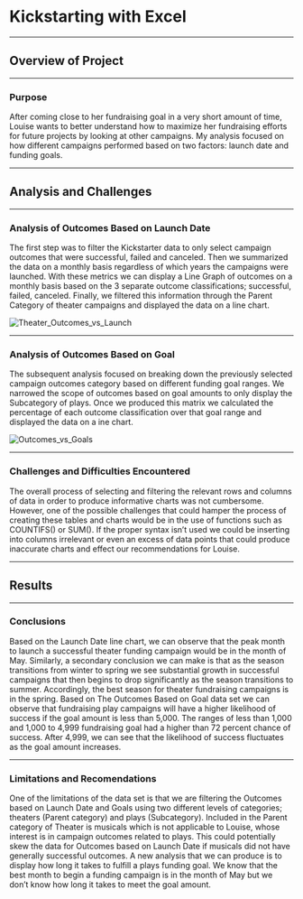 # Kickstarting with Excel
---
## Overview of Project
---
### Purpose
After coming close to her fundraising goal in a very short amount of time, Louise wants to better understand how to maximize her fundraising efforts for future projects by looking at other campaigns. My analysis focused on how different campaigns performed based on two factors: launch date and funding goals.

---
## Analysis and Challenges
---
### Analysis of Outcomes Based on Launch Date
The first step was to filter the Kickstarter data to only select campaign outcomes that were successful, failed and canceled. Then we summarized the data on a monthly basis regardless of which years the campaigns were launched. With these metrics we can display a Line Graph of outcomes on a monthly basis based on the 3 separate outcome classifications; successful, failed, canceled. Finally, we filtered this information through the Parent Category of theater campaigns and displayed the data on a line chart.

![Theater_Outcomes_vs_Launch](https://user-images.githubusercontent.com/99817571/155741310-e89521f7-d7c3-4052-94e0-52f6d6824522.png)

---
### Analysis of Outcomes Based on Goal 
The subsequent analysis focused on breaking down the previously selected campaign outcomes category based on different funding goal ranges. We narrowed the scope of outcomes based on goal amounts to only display the Subcategory of plays. Once we produced this matrix we calculated the percentage of each outcome classification over that goal range and displayed the data on a ine chart.

![Outcomes_vs_Goals](https://user-images.githubusercontent.com/99817571/155741446-f60e2292-cb3f-48e6-b788-fe8175d1ead2.png)

---
### Challenges and Difficulties Encountered
The overall process of selecting and filtering the relevant rows and columns of data in order to produce informative charts was not cumbersome. However, one of the possible challenges that could hamper the process of creating these tables and charts would be in the use of functions such as COUNTIFS() or SUM(). If the proper syntax isn’t used we could be inserting into columns irrelevant or even an excess of data points that could produce inaccurate charts and effect our recommendations for Louise.

---
## Results
---
### Conclusions
Based on the Launch Date line chart, we can observe that the peak month to launch a successful theater funding campaign would be in the month of May. Similarly, a secondary conclusion we can make is that as the season transitions from winter to spring we see substantial growth in successful campaigns that then begins to drop significantly as the season transitions to summer. Accordingly, the best season for theater fundraising campaigns is in the spring.
Based on The Outcomes Based on Goal data set we can observe that fundraising play campaigns will have a higher likelihood of success if the goal amount is less than 5,000. The ranges of less than 1,000 and 1,000 to 4,999 fundraising goal had a higher than 72 percent chance of success. After 4,999, we can see that the likelihood of success fluctuates as the goal amount increases.

---
### Limitations and Recomendations
One of the limitations of the data set is that we are filtering the Outcomes based on Launch Date and Goals using two different levels of categories; theaters (Parent category) and plays (Subcategory). Included in the Parent category of Theater is musicals which is not applicable to Louise, whose interest is in campaign outcomes related to plays. This could potentially skew the data for Outcomes based on Launch Date if musicals did not have generally successful outcomes.
A new analysis that we can produce is to display how long it takes to fulfill a plays funding goal. We know that the best month to begin a funding campaign is in the month of May but we don’t know how long it takes to meet the goal amount.
